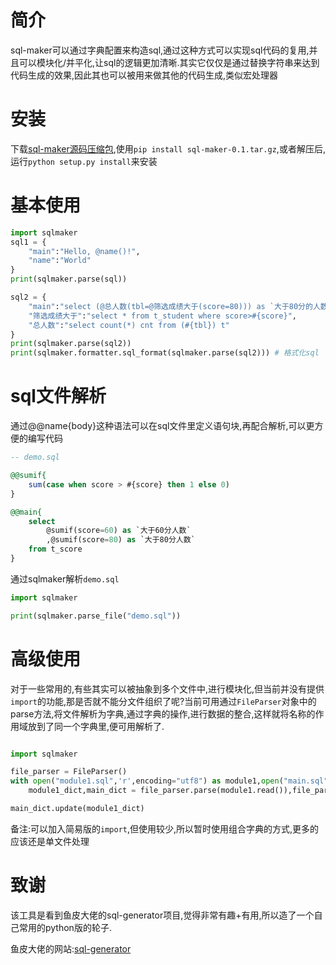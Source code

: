 # 简介
sql-maker可以通过字典配置来构造sql,通过这种方式可以实现sql代码的复用,并且可以模块化/并平化,让sql的逻辑更加清晰.其实它仅仅是通过替换字符串来达到代码生成的效果,因此其也可以被用来做其他的代码生成,类似宏处理器

# 安装
下载[sql-maker源码压缩包](https://github.com/tianliuxin/sql-maker/raw/master/dist/sql-maker-0.1.tar.gz),使用`pip install sql-maker-0.1.tar.gz`,或者解压后,运行`python setup.py install`来安装

# 基本使用
```python
import sqlmaker
sql1 = {
    "main":"Hello, @name()!",
    "name":"World"
}
print(sqlmaker.parse(sql))

sql2 = {
    "main":"select (@总人数(tbl=@筛选成绩大于(score=80))) as `大于80分的人数`,(@总人数(tbl=@筛选成绩大于(score=70))) as `大于70分的人数`",
    "筛选成绩大于":"select * from t_student where score>#{score}",
    "总人数":"select count(*) cnt from (#{tbl}) t"
}
print(sqlmaker.parse(sql2))
print(sqlmaker.formatter.sql_format(sqlmaker.parse(sql2))) # 格式化sql
```

# sql文件解析
通过@@name{body}这种语法可以在sql文件里定义语句块,再配合解析,可以更方便的编写代码
```sql
-- demo.sql

@@sumif{
    sum(case when score > #{score} then 1 else 0)
}

@@main{
    select
        @sumif(score=60) as `大于60分人数` 
        ,@sumif(score=80) as `大于80分人数`
    from t_score
}

```
通过sqlmaker解析`demo.sql`
```python
import sqlmaker

print(sqlmaker.parse_file("demo.sql"))
```

# 高级使用
对于一些常用的,有些其实可以被抽象到多个文件中,进行模块化,但当前并没有提供`import`的功能,那是否就不能分文件组织了呢?当前可用通过`FileParser`对象中的parse方法,将文件解析为字典,通过字典的操作,进行数据的整合,这样就将名称的作用域放到了同一个字典里,便可用解析了.
```python

import sqlmaker

file_parser = FileParser()
with open("module1.sql",'r',encoding="utf8") as module1,open("main.sql",'r',encoding='utf8') as main:
    module1_dict,main_dict = file_parser.parse(module1.read()),file_parser.parse(main.read())

main_dict.update(module1_dict)
```
备注:可以加入简易版的`import`,但使用较少,所以暂时使用组合字典的方式,更多的应该还是单文件处理

# 致谢
该工具是看到鱼皮大佬的sql-generator项目,觉得非常有趣+有用,所以造了一个自己常用的python版的轮子.

鱼皮大佬的网站:[sql-generator](http://sql.yupi.icu)
